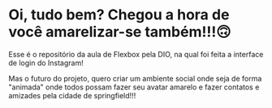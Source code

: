 # Oi, tudo bem? Chegou a hora de você amarelizar-se também!!!🙃

Esse é o repositório da aula de Flexbox pela DIO, na qual foi feita a interface de login do Instagram!

Mas o futuro do projeto, quero criar um ambiente social onde seja de forma "animada" onde todos possam fazer seu avatar amarelo e fazer contatos e amizades pela cidade de springfield!!!


